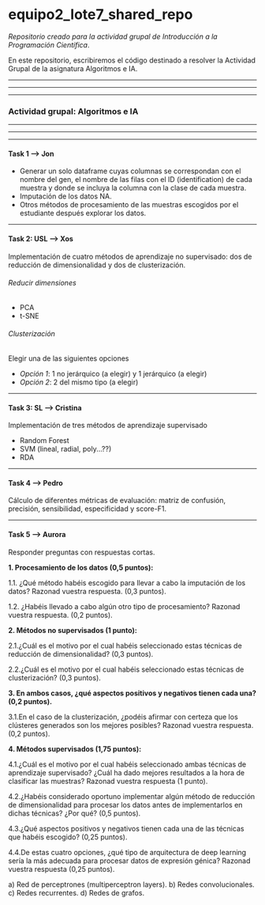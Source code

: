 # equipo2_lote7_shared_repo

*Repositorio creado para la actividad grupal de Introducción a la Programación Científica*.

En este repositorio, escribiremos el código destinado a resolver la Actividad Grupal de la asignatura Algoritmos e IA.

*********************************************************************************************
*********************************************************************************************
*********************************************************************************************
### Actividad grupal: Algoritmos e IA
*********************************************************************************************
******************************************************************************************************************************************************************************************
*********
#### Task 1 --> Jon
- Generar un solo dataframe cuyas columnas se correspondan con el nombre del gen, el nombre de las filas con el ID (identification) de cada muestra y donde se incluya la columna con la clase de cada muestra.
- Imputación de los datos NA.
- Otros métodos de procesamiento de las muestras escogidos por el estudiante después explorar los datos.

**********
#### Task 2: USL --> Xos
Implementación de cuatro métodos de aprendizaje no supervisado: dos de reducción de dimensionalidad y dos de clusterización. 
###### Reducir dimensiones
- PCA
- t-SNE

###### Clusterización
Elegir una de las siguientes opciones
- *Opción 1*: 1 no jerárquico (a elegir) y 1 jerárquico (a elegir)
- *Opción 2*: 2 del mismo tipo (a elegir)

*********
#### Task 3: SL --> Cristina
Implementación de tres métodos de aprendizaje supervisado
- Random Forest
- SVM (lineal, radial, poly...??)
- RDA

*********
#### Task 4 --> Pedro
Cálculo de diferentes métricas de evaluación: matriz de confusión, precisión, sensibilidad, especificidad y score-F1. 

*********
#### Task 5 --> Aurora
Responder preguntas con respuestas cortas.

**1. Procesamiento de los datos (0,5 puntos):**

1.1. ¿Qué método habéis escogido para llevar a cabo la imputación de los datos? Razonad vuestra respuesta. (0,3 puntos).

1.2. ¿Habéis llevado a cabo algún otro tipo de procesamiento? Razonad vuestra respuesta. (0,2 puntos).

**2. Métodos no supervisados (1 punto):**

2.1.¿Cuál es el motivo por el cual habéis seleccionado estas técnicas de reducción de dimensionalidad? (0,3 puntos).

2.2.¿Cuál es el motivo por el cual habéis seleccionado estas técnicas de clusterización? (0,3 puntos).

**3. En ambos casos, ¿qué aspectos positivos y negativos tienen cada una? (0,2 puntos).**

3.1.En el caso de la clusterización, ¿podéis afirmar con certeza que los clústeres generados son los mejores posibles? Razonad vuestra respuesta. (0,2 puntos).

**4. Métodos supervisados (1,75 puntos):**

4.1.¿Cuál es el motivo por el cual habéis seleccionado ambas técnicas de aprendizaje supervisado? ¿Cuál ha dado mejores resultados a la hora de clasificar las muestras? Razonad vuestra respuesta (1 punto).

4.2.¿Habéis considerado oportuno implementar algún método de reducción de dimensionalidad para procesar los datos antes de implementarlos en dichas técnicas? ¿Por qué? (0,5 puntos).

4.3.¿Qué aspectos positivos y negativos tienen cada una de las técnicas que habéis escogido? (0,25 puntos).

4.4.De estas cuatro opciones, ¿qué tipo de arquitectura de deep learning sería la más adecuada para procesar datos de expresión génica? Razonad vuestra respuesta (0,25 puntos).

a) Red de perceptrones (multiperceptron layers).
b) Redes convolucionales.
c) Redes recurrentes.
d) Redes de grafos.

